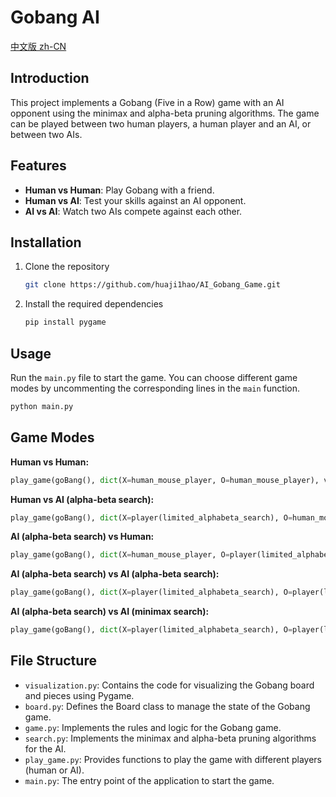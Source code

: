 # Gobang AI

[中文版 zh-CN](README.zh-CN.md)

## Introduction

This project implements a Gobang (Five in a Row) game with an AI opponent using the minimax and alpha-beta pruning algorithms. The game can be played between two human players, a human player and an AI, or between two AIs.

## Features

- **Human vs Human**: Play Gobang with a friend.
- **Human vs AI**: Test your skills against an AI opponent.
- **AI vs AI**: Watch two AIs compete against each other.

## Installation

1. Clone the repository

    ```bash
    git clone https://github.com/huaji1hao/AI_Gobang_Game.git
    ```

2. Install the required dependencies

    ```bash
    pip install pygame
    ```

## Usage

Run the `main.py` file to start the game. You can choose different game modes by uncommenting the corresponding lines in the `main` function.

```bash
python main.py
```
## Game Modes

**Human vs Human:**

```python
play_game(goBang(), dict(X=human_mouse_player, O=human_mouse_player), verbose=False).utility
```

**Human vs AI (alpha-beta search):**

```python
play_game(goBang(), dict(X=player(limited_alphabeta_search), O=human_mouse_player), verbose=False).utility
```

**AI (alpha-beta search) vs Human:**

```python
play_game(goBang(), dict(X=human_mouse_player, O=player(limited_alphabeta_search)), verbose=False).utility
```

**AI (alpha-beta search) vs AI (alpha-beta search):**

```python
play_game(goBang(), dict(X=player(limited_alphabeta_search), O=player(limited_alphabeta_search)), verbose=False).utility
```

**AI (alpha-beta search) vs AI (minimax search):**

```python
play_game(goBang(), dict(X=player(limited_alphabeta_search), O=player(limited_minimax_search)), verbose=False).utility
```

## File Structure

- `visualization.py`: Contains the code for visualizing the Gobang board and pieces using Pygame.
- `board.py`: Defines the Board class to manage the state of the Gobang game.
- `game.py`: Implements the rules and logic for the Gobang game.
- `search.py`: Implements the minimax and alpha-beta pruning algorithms for the AI.
- `play_game.py`: Provides functions to play the game with different players (human or AI).
- `main.py`: The entry point of the application to start the game.
